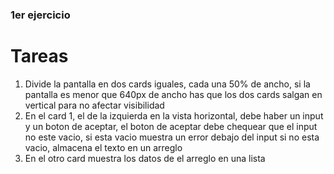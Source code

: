 ### 1er ejercicio

# Tareas

1. Divide la pantalla en dos cards iguales, cada una 50% de ancho, si la pantalla es menor que 640px de ancho has que los dos cards salgan en vertical para no afectar visibilidad
2. En el card 1, el de la izquierda en la vista horizontal, debe haber un input y un boton de aceptar, el boton de aceptar debe chequear que el input no este vacio, si esta vacio muestra un error debajo del input si no esta vacio, almacena el texto en un arreglo
3. En el otro card muestra los datos de el arreglo en una lista
